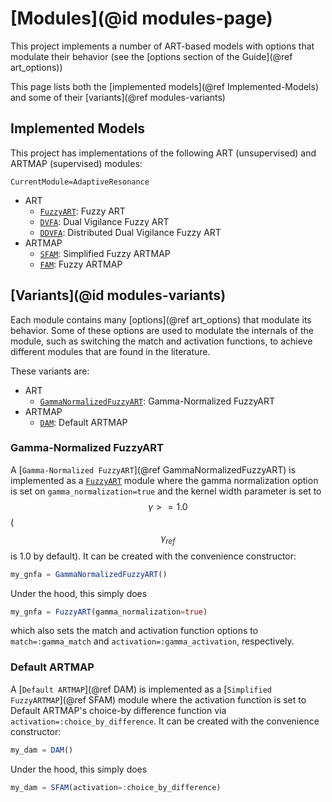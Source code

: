 # [Modules](@id modules-page)

This project implements a number of ART-based models with options that modulate their behavior (see the [options section of the Guide](@ref art_options))

This page lists both the [implemented models](@ref Implemented-Models) and some of their [variants](@ref modules-variants)

## Implemented Models

This project has implementations of the following ART (unsupervised) and ARTMAP (supervised) modules:

```@meta
CurrentModule=AdaptiveResonance
```

- ART
  - [`FuzzyART`](@ref): Fuzzy ART
  - [`DVFA`](@ref): Dual Vigilance Fuzzy ART
  - [`DDVFA`](@ref): Distributed Dual Vigilance Fuzzy ART
- ARTMAP
  - [`SFAM`](@ref): Simplified Fuzzy ARTMAP
  - [`FAM`](@ref): Fuzzy ARTMAP

## [Variants](@id modules-variants)

Each module contains many [options](@ref art_options) that modulate its behavior.
Some of these options are used to modulate the internals of the module, such as switching the match and activation functions, to achieve different modules that are found in the literature.

These variants are:

- ART
  - [`GammaNormalizedFuzzyART`](@ref): Gamma-Normalized FuzzyART
- ARTMAP
  - [`DAM`](@ref): Default ARTMAP

### Gamma-Normalized FuzzyART

A [`Gamma-Normalized FuzzyART`](@ref GammaNormalizedFuzzyART) is implemented as a [`FuzzyART`](@ref) module where the gamma normalization option is set on `gamma_normalization=true` and the kernel width parameter is set to $$\gamma >= 1.0$$ ($$\gamma_{ref}$$ is 1.0 by default).
It can be created with the convenience constructor:

```julia
my_gnfa = GammaNormalizedFuzzyART()
```

Under the hood, this simply does

```julia
my_gnfa = FuzzyART(gamma_normalization=true)
```

which also sets the match and activation function options to `match=:gamma_match` and `activation=:gamma_activation`, respectively.

### Default ARTMAP

A [`Default ARTMAP`](@ref DAM) is implemented as a [`Simplified FuzzyARTMAP`](@ref SFAM) module where the activation function is set to Default ARTMAP's choice-by difference function via `activation=:choice_by_difference`.
It can be created with the convenience constructor:

```julia
my_dam = DAM()
```

Under the hood, this simply does

```julia
my_dam = SFAM(activation=:choice_by_difference)
```
